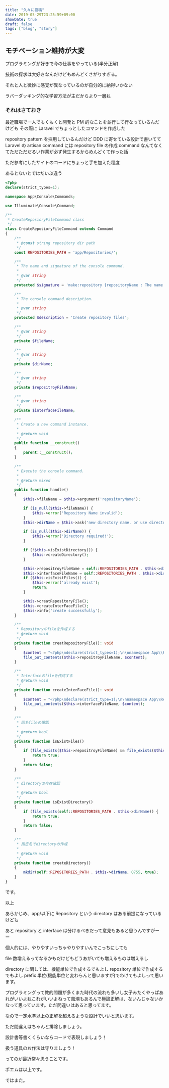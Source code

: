 ```yaml
---
title: "久々に投稿"
date: 2019-05-29T23:25:59+09:00
showDate: true
draft: false
tags: ["blog", "story"]
---
```


## モチベーション維持が大変

プログラミングが好きで今の仕事をやっている(半分正解)

技術の探求は大好きなんだけどもめんどくさがりすぎる。

それと人と微妙に感覚が異なっているのが自分的に納得いかない

ラバーダッキング的な学習方法が主だからより一層ね

### それはさておき

最近職場で一人でもくもくと開発と PM 的なことを並行して行なっているんだけども
その際に Laravel でちょっとしたコマンドを作成した

repository pattern を採用しているんだけど DDD に寄せている設計で書いてて
Laravel の artisan command には repository file の作成 command なんてなくてただただだるい作業が必ず発生するからめんどくて作った話

ただ参考にしたサイトのコードにちょっと手を加えた程度

あるとないとではだいぶ違う

```php
<?php
declare(strict_types=1);

namespace App\Console\Commands;

use Illuminate\Console\Command;

/**
 * CreateReposioryFileCommand class
 */
class CreateReposioryFileCommand extends Command
{
    /**
     * @const string repository dir path
     */
    const REPOSITORIES_PATH = 'app/Repositories/';

    /**
     * The name and signature of the console command.
     *
     * @var string
     */
    protected $signature = 'make:repository {repositoryName : The name of repository}';

    /**
     * The console command description.
     *
     * @var string
     */
    protected $description = 'Create repository files';

    /**
     * @var string
     */
    private $fileName;

    /**
     * @var string
     */
    private $dirName;

    /**
     * @var string
     */
    private $repositroyFileName;

    /**
     * @var string
     */
    private $interfaceFileName;

    /**
     * Create a new command instance.
     *
     * @return void
     */
    public function __construct()
    {
        parent::__construct();
    }

    /**
     * Execute the console command.
     *
     * @return mixed
     */
    public function handle()
    {
        $this->fileName = $this->argument('repositoryName');

        if (is_null($this->fileName)) {
            $this->error('Repository Name invalid');
        }
        $this->dirName = $this->ask('new directory name. or use directory name');

        if (is_null($this->dirName)) {
            $this->error('Directory required!');
        }

        if (!$this->isExistDirectory()) {
            $this->createDirectory();
        }

        $this->repositroyFileName = self::REPOSITORIES_PATH . $this->dirName . '/' . $this->fileName . 'Repository.php';
        $this->interfaceFileName = self::REPOSITORIES_PATH . $this->dirName . '/' . $this->fileName . 'Interface.php';
        if ($this->isExistFiles()) {
            $this->error('already exist');
            return;
        }

        $this->creatRepositoryFile();
        $this->createInterFaceFile();
        $this->info('create successfully');
    }

    /**
     * Repositoryのfileを作成する
     * @return void
     */
    private function creatRepositoryFile(): void
    {
        $content = "<?php\ndeclare(strict_types=1);\n\nnamespace App\\Repositories\\$this->dirName;\n\nfinal class $this->fileName" . "Repository implements $this->fileName" . "Interface\n{\n}\n";
        file_put_contents($this->repositroyFileName, $content);
    }

    /**
     * Interfaceのfileを作成する
     * @return void
     */
    private function createInterFaceFile(): void
    {
        $content = "<?php\ndeclare(strict_type=1);\n\nnamespace App\\Repositories\\$this->dirName;\n\ninterface $this->fileName" . "Interface\n{\n}\n";
        file_put_contents($this->interfaceFileName, $content);
    }

    /**
     * 同名fileの確認
     *
     * @return bool
     */
    private function isExistFiles()
    {
        if (file_exists($this->repositroyFileName) && file_exists($this->interfaceFileName)) {
            return true;
        }
        return false;
    }

    /**
     * directoryの存在確認
     *
     * @return bool
     */
    private function isExistDirectory()
    {
        if (file_exists(self::REPOSITORIES_PATH . $this->dirName)) {
            return true;
        }
        return false;
    }

    /**
     * 指定名でdirectoryの作成
     *
     * @return void
     */
    private function createDirectory()
    {
        mkdir(self::REPOSITORIES_PATH . $this->dirName, 0755, true);
    }
}
```

です。

以上

あらかじめ、app/以下に Repository という directory はある前提になっているけども

あと repository と interface は分けるべきだって意見もあると思うんですがーー

個人的には、やりやすいっちゃやりやすいんでこっちにしても

file 数増えるってなるかもだけどもどうあがいても増えるものは増えるし

directory に関しては、機能単位で作成するでもよし repository 単位で作成するでもよし prefix 単位(機能単位と変わらんと思いますが)でわけてもよしって思います。

プログラミングって教的問題が多くまた時代の流れも多いし女子みたくやっぱあれがいいよねこれがいいよねって風潮もあるんで極論正解は、ないんじゃないかなって思っています。ただ間違いはあると思ってます。

なので一定水準以上の正解を超えるような設計でいいと思います。

ただ間違えはちゃんと排除しましょう。

設計書等書くくらいならコードで表現しましょう！

扱う道具のお作法は守りましょう！

ってのが最近常々思うことです。

ポエムは以上です。

ではまた。
